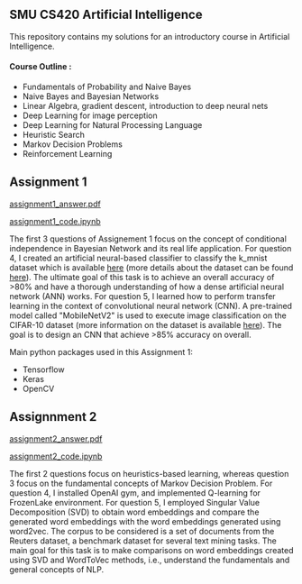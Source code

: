 ## SMU CS420 Artificial Intelligence

This repository contains my solutions for an introductory course in Artificial Intelligence. 

#### Course Outline :
- Fundamentals of Probability and Naive Bayes
- Naive Bayes and Bayesian Networks
- Linear Algebra, gradient descent, introduction to deep neural nets
- Deep Learning for image perception
- Deep Learning for Natural Processing Language
- Heuristic Search
- Markov Decision Problems
- Reinforcement Learning

## Assignment 1 
[assignment1_answer.pdf](https://github.com/cskang0121/artificial-intelligence/blob/main/assignment_1/KANG%20CHIN%20SHEN_CS420_assignment1_answer.pdf) 

[assignment1_code.ipynb](https://github.com/cskang0121/artificial-intelligence/blob/main/assignment_1/KANG%20CHIN%20SHEN_CS420_assignment1_code.ipynb)

The first 3 questions of Assignement 1 focus on the concept of conditional independence in Bayesian Network and its real life application. For question 4, I created an artificial neural-based classifier to classify the k_mnist dataset which is available [here](https://www.tensorflow.org/datasets/catalog/kmnist) (more details about the dataset can be found [here](https://github.com/rois-codh/kmnist)). The ultimate goal of this task is to achieve an overall accuracy of >80% and have a thorough understanding of how a dense artificial neural network (ANN) works. For question 5, I learned how to perform transfer learning in the context of convolutional neural network (CNN). A pre-trained model called "MobileNetV2" is used to execute image classification on the CIFAR-10 dataset (more information on the dataset is available [here](https://www.cs.toronto.edu/~kriz/cifar.html)). The goal is to design an CNN that achieve >85% accuracy on overall.

Main python packages used in this Assignment 1:
- Tensorflow
- Keras
- OpenCV 

## Assignnment 2 
[assignment2_answer.pdf](https://github.com/cskang0121/artificial-intelligence/blob/main/assignment_2/KANG%20CHIN%20SHEN_CS420_assignment2_answer.pdf)

[assignment2_code.ipynb](https://github.com/cskang0121/artificial-intelligence/blob/main/assignment_2/KANG%20CHIN%20SHEN_CS420_assignment2_code.ipynb)

The first 2 questions focus on heuristics-based learning, whereas question 3 focus on the fundamental concepts of Markov Decision Problem. For question 4, I installed OpenAI gym, and implemented Q-learning for FrozenLake environment. For question 5, I employed Singular Value Decomposition (SVD) to obtain word embeddings and compare the generated word embeddings with the word embeddings generated using word2vec. The corpus to be considered is a set of documents from the Reuters dataset, a benchmark dataset for several text mining tasks. The main goal for this task is to make comparisons on word embeddings created using SVD and WordToVec methods, i.e., understand the fundamentals and general concepts of NLP.
